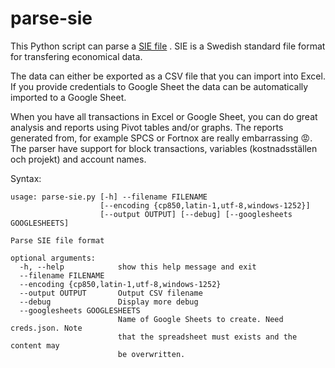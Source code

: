 # parse-sie

This Python script can parse a [SIE file](http://www.sie.se/) . SIE is a Swedish standard file format for transfering economical data.

The data can either be exported as a CSV file that you can import into Excel. If you provide credentials to Google Sheet the data can be automatically imported to a Google Sheet.

When you have all transactions in Excel or Google Sheet, you can do great analysis and reports using Pivot tables and/or graphs. The reports generated from, for example SPCS or Fortnox are really embarrassing :rage:. The parser have support for block transactions, variables (kostnadsställen och projekt) and account names.

Syntax:

```
usage: parse-sie.py [-h] --filename FILENAME
                    [--encoding {cp850,latin-1,utf-8,windows-1252}]
                    [--output OUTPUT] [--debug] [--googlesheets GOOGLESHEETS]

Parse SIE file format

optional arguments:
  -h, --help            show this help message and exit
  --filename FILENAME
  --encoding {cp850,latin-1,utf-8,windows-1252}
  --output OUTPUT       Output CSV filename
  --debug               Display more debug
  --googlesheets GOOGLESHEETS
                        Name of Google Sheets to create. Need creds.json. Note
                        that the spreadsheet must exists and the content may
                        be overwritten.

```
